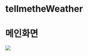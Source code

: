 # tellmetheWeather


# 메인화면
<p align="left">
<img src="https://user-images.githubusercontent.com/101933903/199711390-17e48733-0d8e-4081-a0e0-ab4b9119c225.gif"/>
</p>
